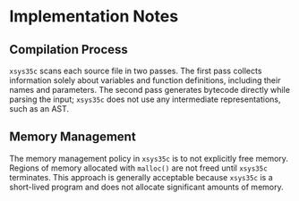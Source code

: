 # Implementation Notes

## Compilation Process
`xsys35c` scans each source file in two passes. The first pass collects information solely about variables and function definitions, including their names and parameters. The second pass generates bytecode directly while parsing the input; `xsys35c` does not use any intermediate representations, such as an AST.

## Memory Management
The memory management policy in `xsys35c` is to not explicitly free memory. Regions of memory allocated with `malloc()` are not freed until `xsys35c` terminates. This approach is generally acceptable because `xsys35c` is a short-lived program and does not allocate significant amounts of memory.